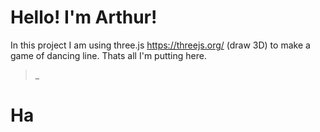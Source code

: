 # Hello! I'm Arthur!

In this project I am using three.js https://threejs.org/ (draw 3D) to make a game of dancing line. Thats all I'm putting here.


















 >_
















# Ha #
